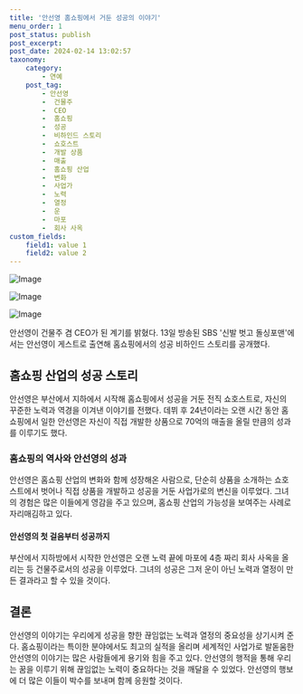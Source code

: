 ```yaml
---
title: '안선영 홈쇼핑에서 거둔 성공의 이야기'
menu_order: 1
post_status: publish
post_excerpt: 
post_date: 2024-02-14 13:02:57
taxonomy:
    category:
        - 연예
    post_tag:
        - 안선영
        -  건물주
        -  CEO
        -  홈쇼핑
        -  성공
        -  비하인드 스토리
        -  쇼호스트
        -  개발 상품
        -  매출
        -  홈쇼핑 산업
        -  변화
        -  사업가
        -  노력
        -  열정
        -  운
        -  마포
        -  회사 사옥
custom_fields:
    field1: value 1
    field2: value 2
---
```


![Image](https://ssl.pstatic.net/mimgnews/image/311/2024/02/13/0001691238_001_20240213214601400.jpg?type=w540)

![Image](https://mimgnews.pstatic.net/image/311/2024/02/13/0001691238_002_20240213214601438.jpg?type=w540)

![Image](https://ssl.pstatic.net/mimgnews/image/311/2024/02/13/0001691238_003_20240213214601492.jpg?type=w540)

안선영이 건물주 겸 CEO가 된 계기를 밝혔다. 13일 방송된 SBS '신발 벗고 돌싱포맨'에서는 안선영이 게스트로 출연해 홈쇼핑에서의 성공 비하인드 스토리를 공개했다.
## 홈쇼핑 산업의 성공 스토리
안선영은 부산에서 지하에서 시작해 홈쇼핑에서 성공을 거둔 전직 쇼호스트로, 자신의 꾸준한 노력과 역경을 이겨낸 이야기를 전했다. 데뷔 후 24년이라는 오랜 시간 동안 홈쇼핑에서 일한 안선영은 자신이 직접 개발한 상품으로 70억의 매출을 올릴 만큼의 성과를 이루기도 했다.
### 홈쇼핑의 역사와 안선영의 성과
안선영은 홈쇼핑 산업의 변화와 함께 성장해온 사람으로, 단순히 상품을 소개하는 쇼호스트에서 벗어나 직접 상품을 개발하고 성공을 거둔 사업가로의 변신을 이루었다. 그녀의 경험은 많은 이들에게 영감을 주고 있으며, 홈쇼핑 산업의 가능성을 보여주는 사례로 자리매김하고 있다.
#### 안선영의 첫 걸음부터 성공까지
부산에서 지하방에서 시작한 안선영은 오랜 노력 끝에 마포에 4층 짜리 회사 사옥을 올리는 등 건물주로서의 성공을 이루었다. 그녀의 성공은 그저 운이 아닌 노력과 열정이 만든 결과라고 할 수 있을 것이다.
## 결론
안선영의 이야기는 우리에게 성공을 향한 끊임없는 노력과 열정의 중요성을 상기시켜 준다. 홈쇼핑이라는 특이한 분야에서도 최고의 실적을 올리며 세계적인 사업가로 발돋움한 안선영의 이야기는 많은 사람들에게 용기와 힘을 주고 있다. 안선영의 행적을 통해 우리는 꿈을 이루기 위해 끊임없는 노력이 중요하다는 것을 깨달을 수 있었다. 안선영의 행보에 더 많은 이들이 박수를 보내며 함께 응원할 것이다.

